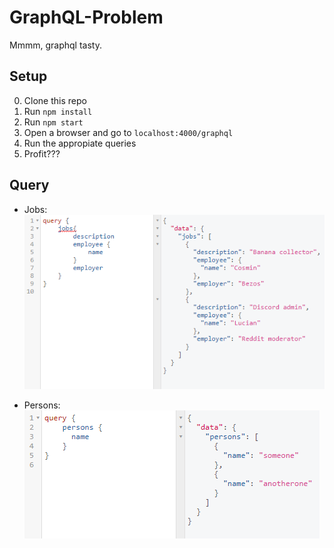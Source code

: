 
# GraphQL-Problem
Mmmm, graphql tasty.
## Setup
0) Clone this repo
1) Run `npm install`  
2) Run `npm start`
3) Open a browser and go to `localhost:4000/graphql`
4) Run the appropiate queries
5) Profit???

## Query
- Jobs:  
![](images/query_jobs.png)  
  
- Persons:  
![](images/query_persons.png)
